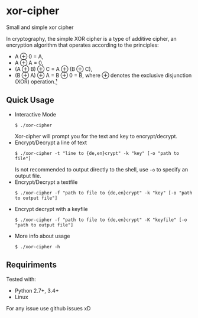 # xor-cipher
Small and simple xor cipher

In cryptography, the simple XOR cipher is a type of additive cipher, an
encryption algorithm that operates according to the principles:
 *  A ⊕ 0 = A,
 *  A ⊕ A = 0,
 *  (A ⊕ B) ⊕ C = A ⊕ (B ⊕ C),
 *  (B ⊕ A) ⊕ A = B ⊕ 0 = B,
where ⊕ denotes the exclusive disjunction (XOR) operation.[¹](https://en.wikipedia.org/wiki/XOR_cipher)

## Quick Usage
* Interactive Mode
  ```shell
  $ ./xor-cipher
  ```
  Xor-cipher will prompt you for the text and key to encrypt/decrypt.
* Encrypt/Decrypt a line of text
  ```shell
  $ ./xor-cipher -t "line to {de,en}crypt" -k "key" [-o "path to file"]
  ```
  Is not recommended to output directly to the shell, use `-o` to specify an
  output file.
* Encrypt/Decrypt a textfile
  ```shell
  $ ./xor-cipher -f "path to file to {de,en}crypt" -k "key" [-o "path to output file"]
  ```
* Encrypt decrypt with a keyfile
  ```shell
  $ ./xor-cipher -f "path to file to {de,en}crypt" -K "keyfile" [-o "path to output file"]
  ```
* More info about usage
  ```shell
  $ ./xor-cipher -h
  ```

## Requiriments
Tested with:
* Python 2.7+, 3.4+
* Linux

For any issue use github issues xD